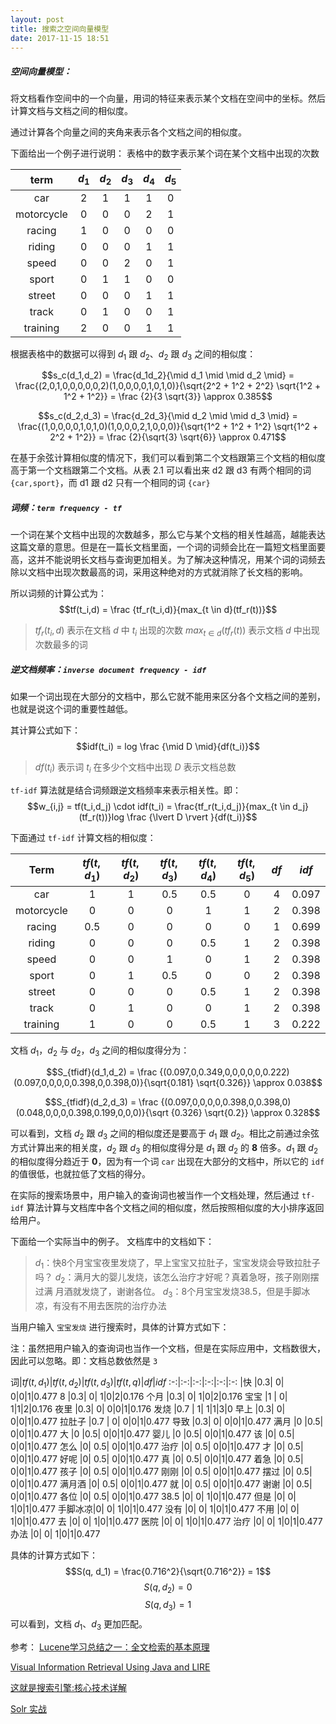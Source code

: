 ```yaml
---
layout: post
title: 搜索之空间向量模型
date: 2017-11-15 18:51
---
```




##### **空间向量模型：**

将文档看作空间中的一个向量，用词的特征来表示某个文档在空间中的坐标。然后计算文档与文档之间的相似度。

通过计算各个向量之间的夹角来表示各个文档之间的相似度。

下面给出一个例子进行说明：
表格中的数字表示某个词在某个文档中出现的次数

term| $d_1$ | $d_2$ | $d_3$ | $d_4$ | $d_5$
:-:|:-:|:-:|:-:|:-:|:-:
car        |2|1|1|1|0
motorcycle|0|0|0|2|1
racing      |1|0|0|0|0
riding      |0|0|0|1|1
speed       |0|0|2|0|1
sport       |0|1|1|0|0
street      |0|0|0|1|1
track       |0|1|0|0|1
training    |2|0|0|1|1

根据表格中的数据可以得到 $d_1$ 跟 $d_2$、$d_2$ 跟 $d_3$ 之间的相似度：

$$s_c(d_1,d_2) = \frac{d_1d_2}{\mid d_1 \mid \mid d_2 \mid} = \frac{(2,0,1,0,0,0,0,0,2)(1,0,0,0,0,1,0,1,0)}{\sqrt{2^2 + 1^2 + 2^2} \sqrt{1^2 + 1^2 + 1^2}} = \frac {2}{3 \sqrt{3}} \approx 0.385$$

$$s_c(d_2,d_3) = \frac{d_2d_3}{\mid d_2 \mid \mid d_3 \mid} = \frac{(1,0,0,0,0,1,0,1,0)(1,0,0,0,2,1,0,0,0)}{\sqrt{1^2 + 1^2 + 1^2} \sqrt{1^2 + 2^2 + 1^2}} = \frac {2}{\sqrt{3} \sqrt{6}} \approx 0.471$$

在基于余弦计算相似度的情况下，我们可以看到第二个文档跟第三个文档的相似度高于第一个文档跟第二个文档。从表 2.1 可以看出来 d2 跟 d3 有两个相同的词 `{car,sport}`，而 d1 跟 d2 只有一个相同的词 `{car}`

##### **词频：`term frequency - tf`** 
一个词在某个文档中出现的次数越多，那么它与某个文档的相关性越高，越能表达这篇文章的意思。但是在一篇长文档里面，一个词的词频会比在一篇短文档里面要高，这并不能说明长文档与查询更加相关。为了解决这种情况，用某个词的词频去除以文档中出现次数最高的词，采用这种绝对的方式就消除了长文档的影响。

所以词频的计算公式为：
$$tf(t_i,d) = \frac {tf_r(t_i,d)}{max_{t \in d}(tf_r(t))}$$

> $tf_r(t_i,d)$ 表示在文档 $d$ 中 $t_i$ 出现的次数
> $max_{t \in d}(tf_r(t))$ 表示文档 $d$ 中出现次数最多的词


##### **逆文档频率：`inverse document frequency - idf`**
如果一个词出现在大部分的文档中，那么它就不能用来区分各个文档之间的差别，也就是说这个词的重要性越低。    

其计算公式如下：
$$idf(t_i) = log \frac {\mid D \mid}{df(t_i)}$$

> $df(t_i)$ 表示词 $t_i$ 在多少个文档中出现
> $D$ 表示文档总数

`tf-idf` 算法就是结合词频跟逆文档频率来表示相关性。即：
$$w_{i,j} = tf(t_i,d_j) \cdot idf(t_i) = \frac{tf_r(t_i,d_j)}{max_{t \in d_j}(tf_r(t))}log \frac {\lvert D \rvert }{df(t_i)}$$

下面通过 `tf-idf` 计算文档的相似度：  



| Term | $tf(t,d_1)$ | $tf(t,d_2)$ | $tf(t,d_3)$ | $tf(t,d_4)$ | $tf(t,d_5)$ | $df$ | $idf$ |
| :-:  | :-:   | :-:   | :-:   | :-:   | :-:   | :-:  | :-:   |
| car        | 1   | 1 |0.5|0.5| 0 | 4 | 0.097 |
| motorcycle | 0   | 0 | 0 | 1 | 1 | 2 | 0.398 |
| racing     | 0.5 | 0 | 0 | 0 | 0 | 1 | 0.699 |
| riding     | 0   | 0 | 0 |0.5| 1 | 2 | 0.398 |
| speed      | 0   | 0 | 1 | 0 | 1 | 2 | 0.398 |
| sport      | 0   | 1 |0.5| 0 | 0 | 2 | 0.398 |
| street     | 0   | 0 | 0 |0.5| 1 | 2 | 0.398 |
| track      | 0   | 1 | 0 | 0 | 1 | 2 | 0.398 |
| training   | 1   | 0 | 0 |0.5| 1 | 3 | 0.222 |

文档 $d_1$，$d_2$ 与 $d_2$，$d_3$ 之间的相似度得分为：

$$S_{tfidf}(d_1,d_2) = \frac {(0.097,0,0.349,0,0,0,0,0,0.222)(0.097,0,0,0,0,0.398,0,0.398,0)}{\sqrt{0.181} \sqrt{0.326}} \approx 0.038$$

$$S_{tfidf}(d_2,d_3) = \frac {(0.097,0,0,0,0,0.398,0,0.398,0)(0.048,0,0,0,0.398,0.199,0,0,0)}{\sqrt {0.326} \sqrt{0.2}} \approx 0.328$$

可以看到，文档 $d_2$ 跟 $d_3$ 之间的相似度还是要高于 $d_1$ 跟 $d_2$。相比之前通过余弦方式计算出来的相关度，$d_2$ 跟 $d_3$ 的相似度得分是 $d_1$ 跟 $d_2$ 的 **8** 倍多。$d_1$ 跟 $d_2$ 的相似度得分趋近于 **0**，因为有一个词 `car` 出现在大部分的文档中，所以它的 `idf` 的值很低，也就拉低了文档的得分。

在实际的搜索场景中，用户输入的查询词也被当作一个文档处理，然后通过 `tf-idf` 算法计算与文档库中各个文档之间的相似度，然后按照相似度的大小排序返回给用户。

下面给一个实际当中的例子。
文档库中的文档如下：
> $d_1$：快8个月宝宝夜里发烧了，早上宝宝又拉肚子，宝宝发烧会导致拉肚子吗？
> $d_2$：满月大的婴儿发烧，该怎么治疗才好呢？真着急呀，孩子刚刚摆过满 月酒就发烧了，谢谢各位。
> $d_3$：8个月宝宝发烧38.5，但是手脚冰凉，有没有不用去医院的治疗办法

当用户输入 `宝宝发烧` 进行搜索时，具体的计算方式如下：

注：虽然把用户输入的查询词也当作一个文档，但是在实际应用中，文档数很大，因此可以忽略。即：文档总数依然是 `3`  



词|$tf(t,d_1)$|$tf(t,d_2)$|$tf(t,d_3)$|$tf(t,q)$|$df$|$idf$
:-:|:-:|:-:|:-:|:-:|:-:
|快	    |0.3| 0|	0|0|1|0.477
8		|0.3| 0|	1|0|2|0.176
个月	|0.3| 0|	1|0|2|0.176
宝宝	|1  | 0|	1|1|2|0.176
夜里	|0.3| 0|	0|0|1|0.176
发烧	|0.7  | 1|	1|1|3|0
早上	|0.3| 0|	0|0|1|0.477
拉肚子	|0.7  | 0|	0|0|1|0.477
导致	|0.3| 0|	0|0|1|0.477
满月	|0  |0.5|	0|0|1|0.477
大	 	|0  |0.5|	0|0|1|0.477
婴儿	|0  |0.5|	0|0|1|0.477
该		|0|	0.5|	0|0|1|0.477
怎么	|0|	0.5|	0|0|1|0.477
治疗	|0|	0.5|	0|0|1|0.477
才		|0|	0.5|	0|0|1|0.477
好呢	|0|	0.5|	0|0|1|0.477
真		|0|	0.5|	0|0|1|0.477
着急	|0|	0.5|	0|0|1|0.477
孩子	|0|	0.5|	0|0|1|0.477
刚刚	|0|	0.5|	0|0|1|0.477
摆过	|0|	0.5|	0|0|1|0.477
满月酒	|0|	0.5|	0|0|1|0.477
就		|0|	0.5|	0|0|1|0.477
谢谢	|0|	0.5|	0|0|1|0.477
各位	|0|	0.5|	0|0|1|0.477
38.5	|0|	0|	1|0|1|0.477
但是	|0|	0|	1|0|1|0.477
手脚冰凉|0|	0|	1|0|1|0.477
没有	|0|	0|	1|0|1|0.477
不用	|0|	0|	1|0|1|0.477
去		|0|	0|	1|0|1|0.477
医院	|0|	0|	1|0|1|0.477
治疗	|0|	0|	1|0|1|0.477
办法	|0|	0|	1|0|1|0.477

具体的计算方式如下：
$$S(q, d_1) = \frac{0.716^2}{\sqrt{0.716^2}} = 1$$
$$S(q, d_2) = 0$$
$$S(q, d_3) = 1$$
可以看到，文档 $d_1$、$d_3$ 更加匹配。

参考：
[Lucene学习总结之一：全文检索的基本原理](http://www.cnblogs.com/forfuture1978/archive/2009/12/14/1623594.html)

[Visual Information Retrieval Using Java and LIRE](https://www.amazon.cn/Visual-Information-Retrieval-Using-Java-and-LIRE-Lux-Mathias/dp/1608459187/ref=sr_1_1?ie=UTF8&amp;amp;qid=1509871859&amp;amp;sr=8-1&amp;amp;keywords=lire)

[这就是搜索引擎:核心技术详解](https://www.amazon.cn/%E8%BF%99%E5%B0%B1%E6%98%AF%E6%90%9C%E7%B4%A2%E5%BC%95%E6%93%8E-%E6%A0%B8%E5%BF%83%E6%8A%80%E6%9C%AF%E8%AF%A6%E8%A7%A3-%E5%BC%A0%E4%BF%8A%E6%9E%97/dp/B006J9MSD8/ref=sr_1_1?ie=UTF8&amp;amp;qid=1509871919&amp;amp;sr=8-1&amp;amp;keywords=%E8%BF%99%E5%B0%B1%E6%98%AF%E6%90%9C%E7%B4%A2%E5%BC%95%E6%93%8E)

[Solr 实战](https://www.amazon.cn/Solr-%E5%AE%9E%E6%88%98-%E5%B4%94%C2%B7%E6%A0%BC%E5%85%B0%E6%9D%B0/dp/B0711RFR45/ref=sr_1_1?ie=UTF8&amp;amp;qid=1509871961&amp;amp;sr=8-1&amp;amp;keywords=solr%20in%20action)

